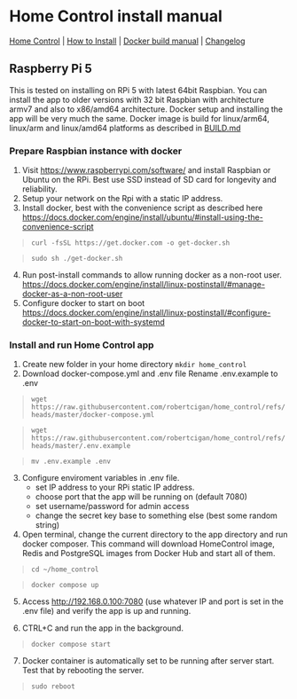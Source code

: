 # Home Control install manual

[Home Control](README.md) | [How to Install](INSTALL.md) | [Docker build manual](BUILD.md) | [Changelog](CHANGELOG.md)

## Raspberry Pi 5

This is tested on installing on RPi 5 with latest 64bit Raspbian. You can install the app to older versions with 32 bit Raspbian with architecture armv7 and also to x86/amd64 architecture. Docker setup and installing the app will be very much the same. Docker image is build for linux/arm64, linux/arm and linux/amd64 platforms as described in [BUILD.md](BUILD.md)

### Prepare Raspbian instance with docker
1. Visit https://www.raspberrypi.com/software/ and install Raspbian or Ubuntu on the RPi. Best use SSD instead of SD card for longevity and reliability.
2. Setup your network on the Rpi with a static IP address. 
3. Install docker, best with the convenience script as described here https://docs.docker.com/engine/install/ubuntu/#install-using-the-convenience-script
  > `curl -fsSL https://get.docker.com -o get-docker.sh`
  
  > `sudo sh ./get-docker.sh`
4. Run post-install commands to allow running docker as a non-root user.
https://docs.docker.com/engine/install/linux-postinstall/#manage-docker-as-a-non-root-user 
5. Configure docker to start on boot
https://docs.docker.com/engine/install/linux-postinstall/#configure-docker-to-start-on-boot-with-systemd

### Install and run  Home Control app

1. Create new folder in your home directory
  `mkdir home_control`
2. Download docker-compose.yml and .env file
  Rename .env.example to .env
  > `wget https://raw.githubusercontent.com/robertcigan/home_control/refs/heads/master/docker-compose.yml`

  > `wget https://raw.githubusercontent.com/robertcigan/home_control/refs/heads/master/.env.example`

  > `mv .env.example .env`

3. Configure enviroment variables in .env file.
    * set IP address to your RPi static IP address.
    * choose port that the app will be running on (default 7080)
    * set username/password for admin access
    * change the secret key base to something else (best some random string)
4. Open terminal, change the current directory to the   app directory and run docker composer. This command will download HomeControl image, Redis and PostgreSQL images from Docker Hub and start all of them.

  >`cd ~/home_control`

  >`docker compose up`

5. Access http://192.168.0.100:7080 (use whatever IP and port is set in the .env file) and verify the app is up and running.
  
6. CTRL+C and run the app in the background.
  >`docker compose start`

7. Docker container is automatically set to be running after server start. Test that by rebooting the server.
  >`sudo reboot`
